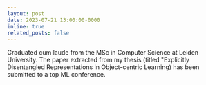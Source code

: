 ```yaml
---
layout: post
date: 2023-07-21 13:00:00-0000
inline: true
related_posts: false
---
```


Graduated cum laude from the MSc in Computer Science at Leiden University. The paper extracted from my thesis (titled "Explicitly Disentangled Representations in Object-centric Learning) has been submitted to a top ML conference.